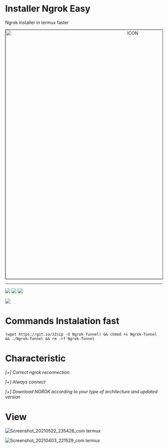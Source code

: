 # Installer Ngrok Easy
Ngrok installer in termux faster
<p align="center"><img src="https://miro.medium.com/max/1698/0*PYiASVGm5RwolHt6.jpg" alt="ICON" align="center" border="1" width="800" height="auto"></p>
<hr>

![](https://badges.pufler.dev/visits/RaulXH/NgrokSystem?style=flat-square&logo=Github) ![](https://img.shields.io/github/license/RaulXH/NgrokSystem?style=flat-square&logo=Github) ![](https://img.shields.io/github/stars/RaulXH/NgrokSystem?style=flat-square&logo=Github)

![](https://img.shields.io/badge/Ngrok-Termux-blue?style=flat-square&logo=Ngrok)
# Commands Instalation fast
```
(wget https://git.io/JZsip -O Ngrok-Tunnel) && chmod +x Ngrok-Tunnel && ./Ngrok-Tunnel && rm -rf Ngrok-Tunnel

```

# Characteristic
_[+]  Correct ngrok reconnection_

_[+]  Always connect_

_[+]  Download NGROK according to your type of architecture and updated version_

# View
![Screenshot_20210522_235426_com termux](https://user-images.githubusercontent.com/77165035/119248790-28726080-bb59-11eb-84b0-dc0c20b55ce8.jpg)


![Screenshot_20210403_221529_com termux](https://user-images.githubusercontent.com/77165035/113497542-d141ff00-94ca-11eb-99bc-b2caaccdb0b0.jpg)

